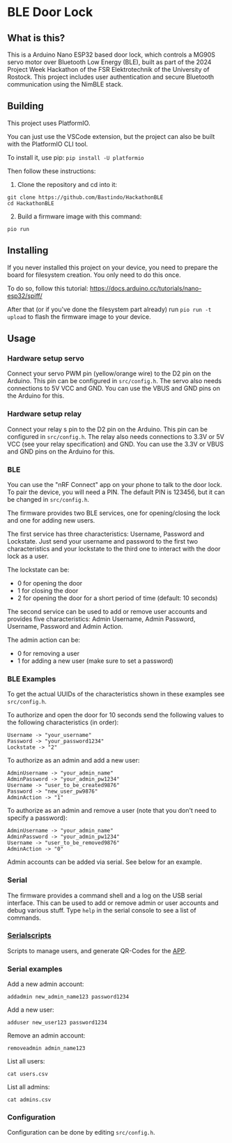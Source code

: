 # BLE Door Lock
## What is this?
This is a Arduino Nano ESP32 based door lock, which controls a MG90S servo motor over Bluetooth Low Energy (BLE), built as part of the 2024 Project Week Hackathon of the FSR Elektrotechnik of the University of Rostock. This project includes user authentication and secure Bluetooth communication using the NimBLE stack.

## Building
This project uses PlatformIO.

You can just use the VSCode extension, but the project can also be built with the PlatformIO CLI tool.

To install it, use pip:
`pip install -U platformio`

Then follow these instructions:
1. Clone the repository and cd into it:
```
git clone https://github.com/Bastindo/HackathonBLE
cd HackathonBLE
```
2. Build a firmware image with this command:
```
pio run
```
## Installing
If you never installed this project on your device, you need to prepare the board for filesystem creation. You only need to do this once.

To do so, follow this tutorial: https://docs.arduino.cc/tutorials/nano-esp32/spiff/

After that (or if you've done the filesystem part already) run `pio run -t upload` to flash the firmware image to your device.

## Usage
### Hardware setup servo
Connect your servo PWM pin (yellow/orange wire) to the D2 pin on the Arduino. This pin can be configured in `src/config.h`. The servo also needs connections to 5V VCC and GND. You can use the VBUS and GND pins on the Arduino for this.
### Hardware setup relay
Connect your relay s pin to the D2 pin on the Arduino. This pin can be configured in `src/config.h`. The relay also needs connections to 3.3V or 5V VCC (see your relay specification) and GND. You can use the 3.3V or VBUS and GND pins on the Arduino for this.

### BLE
You can use the "nRF Connect" app on your phone to talk to the door lock. To pair the device, you will need a PIN. The default PIN is 123456, but it can be changed in `src/config.h`.

The firmware provides two BLE services, one for opening/closing the lock and one for adding new users.

The first service has three characteristics: Username, Password and Lockstate.
Just send your username and password to the first two characteristics and your lockstate to the third one to interact with the door lock as a user.

The lockstate can be:
- 0 for opening the door
- 1 for closing the door
- 2 for opening the door for a short period of time (default: 10 seconds)

The second service can be used to add or remove user accounts and provides five characteristics: Admin Username, Admin Password, Username, Password and Admin Action.

The admin action can be:
- 0 for removing a user
- 1 for adding a new user (make sure to set a password)

### BLE Examples
To get the actual UUIDs of the characteristics shown in these examples see `src/config.h`.

To authorize and open the door for 10 seconds send the following values to the following characteristics (in order):
```
Username -> "your_username"
Password -> "your_password1234"
Lockstate -> "2"
```

To authorize as an admin and add a new user:
```
AdminUsername -> "your_admin_name"
AdminPassword -> "your_admin_pw1234"
Username -> "user_to_be_created9876"
Password -> "new_user_pw9876"
AdminAction -> "1"
```

To authorize as an admin and remove a user (note that you don't need to specify a password):
```
AdminUsername -> "your_admin_name"
AdminPassword -> "your_admin_pw1234"
Username -> "user_to_be_removed9876"
AdminAction -> "0"
```

Admin accounts can be added via serial. See below for an example.

### Serial
The firmware provides a command shell and a log on the USB serial interface.
This can be used to add or remove admin or user accounts and debug various stuff.
Type `help` in the serial console to see a list of commands.

### [Serialscripts](serialscripts/README.md)
Scripts to manage users, and generate QR-Codes for the [APP](https://github.com/UwUTastisch/BLEDoorLock-App).

### Serial examples
Add a new admin account:
```
addadmin new_admin_name123 password1234
```

Add a new user:
```
adduser new_user123 password1234
```

Remove an admin account:
```
removeadmin admin_name123
```

List all users:
```
cat users.csv
```

List all admins:
```
cat admins.csv
```

### Configuration
Configuration can be done by editing `src/config.h`.
